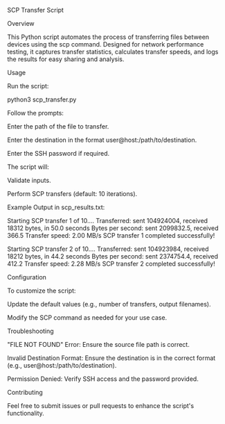 SCP Transfer Script

Overview

This Python script automates the process of transferring files between devices using the scp command. Designed for network performance testing, it captures transfer statistics, calculates transfer speeds, and logs the results for easy sharing and analysis.

Usage

Run the script:

python3 scp_transfer.py

Follow the prompts:

Enter the path of the file to transfer.

Enter the destination in the format user@host:/path/to/destination.

Enter the SSH password if required.

The script will:

Validate inputs.

Perform SCP transfers (default: 10 iterations).

Example Output in scp_results.txt:

Starting SCP transfer 1 of 10....
Transferred: sent 104924004, received 18312 bytes, in 50.0 seconds
Bytes per second: sent 2099832.5, received 366.5
Transfer speed: 2.00 MB/s
SCP transfer 1 completed successfully!

Starting SCP transfer 2 of 10....
Transferred: sent 104923984, received 18212 bytes, in 44.2 seconds
Bytes per second: sent 2374754.4, received 412.2
Transfer speed: 2.28 MB/s
SCP transfer 2 completed successfully!

Configuration

To customize the script:

Update the default values (e.g., number of transfers, output filenames).

Modify the SCP command as needed for your use case.

Troubleshooting

"FILE NOT FOUND" Error: Ensure the source file path is correct.

Invalid Destination Format: Ensure the destination is in the correct format (e.g., user@host:/path/to/destination).

Permission Denied: Verify SSH access and the password provided.

Contributing

Feel free to submit issues or pull requests to enhance the script's functionality.

 

